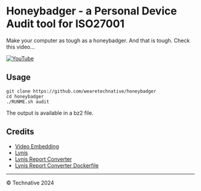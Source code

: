 # Honeybadger - a Personal Device Audit tool for ISO27001

Make your computer as tough as a honeybadger. And that is tough. Check this video...

[![YouTube](http://i.ytimg.com/vi/4r7wHMg5Yjg/hqdefault.jpg)](https://www.youtube.com/watch?v=4r7wHMg5Yjg)

## Usage

```
git clone https://github.com/wearetechnative/honeybadger
cd honeybadger
./RUNME.sh audit
```

The output is available in a bz2 file.

## Credits

- [Video Embedding](https://githubvideo.com/)
- [Lynis](https://cisofy.com/lynis/)
- [Lynis Report Converter](https://github.com/d4t4king/lynis-report-converter)
- [Lynis Report Converter Dockerfile](https://github.com/oceanlazy/docker-lynis-report-converter)

---

© Technative 2024
